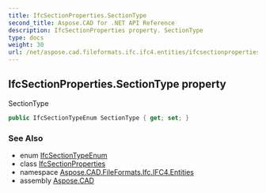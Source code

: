 ```yaml
---
title: IfcSectionProperties.SectionType
second_title: Aspose.CAD for .NET API Reference
description: IfcSectionProperties property. SectionType
type: docs
weight: 30
url: /net/aspose.cad.fileformats.ifc.ifc4.entities/ifcsectionproperties/sectiontype/
---
```

## IfcSectionProperties.SectionType property

SectionType

```csharp
public IfcSectionTypeEnum SectionType { get; set; }
```

### See Also

* enum [IfcSectionTypeEnum](../../../aspose.cad.fileformats.ifc.ifc4.types/ifcsectiontypeenum/)
* class [IfcSectionProperties](../)
* namespace [Aspose.CAD.FileFormats.Ifc.IFC4.Entities](../../ifcsectionproperties/)
* assembly [Aspose.CAD](../../../)



